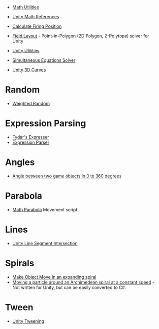 * [Math Utilities](https://github.com/zalo/MathUtilities)
* [Unity Math References](https://github.com/zezba9000/UnityMathReference)
* [Calculate Firing Position](https://answers.unity.com/questions/296949/how-to-calculate-a-position-to-fire-at.html)

* [Field Layout](https://github.com/nobnak/FieldLayout) - Point-in-Polygon (2D Polygon, 2-Polytope) solver for Unity

* [Unity Utilities](https://github.com/LifeandStyleMedia/UnityUtilities)

* [Simultaneous Equations Solver](https://github.com/IRCSS/simultaneous-equations-solver)
* [Unity 3D Curves](https://github.com/gabrielgiordan/unity3d-curves)

# Random

* [Weighted Random](https://github.com/m3rt32/WeightedRandom)

# Expression Parsing
* [Fydar's Expresser](https://github.com/Fydar/Expresser)
* [Expression Parser](http://wiki.unity3d.com/index.php/ExpressionParser)

# Angles
* [Angle between two game objects in 0 to 360 degrees](http://unitycoder.com/blog/2015/12/17/get-angle-between-2-gameobjects-in-degrees-0-360/)

# Parabola

* [Math Parabola](https://github.com/nkpark/Unity3D-MathParabola) Movement script

# Lines

* [Unity Line Segment Intersection](https://github.com/setchi/Unity-LineSegmentsIntersection)


# Spirals
* [Make Object Move in an expanding spiral](https://forum.unity.com/threads/make-object-move-in-an-expanding-spiral.47342/)
* [Moving a particle around an Archimedean spiral at a constant speed](https://gamedev.stackexchange.com/questions/16745/moving-a-particle-around-an-archimedean-spiral-at-a-constant-speed) - Not written for Unity, but can be easily converted to C#.


# Tween
* [Unity Tweening](https://github.com/Danta1st/Unity-Tweening)
